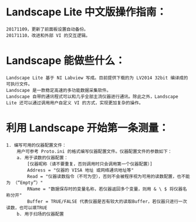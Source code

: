 # Landscape Lite 中文版操作指南：
	20171109，更新了前面板设置自动备份。
	20171110，改进和外部 VI 的交互逻辑。
	
# Landscape 能做些什么：
	Landscape Lite 基于 NI Labview 写成。目前提供下载的为 LV2014 32bit 编译成的可执行文件。
	Landscape 是一款稳定高速的多功能数据采集软件。
	Landscape 自带的通讯程式可以和几乎全部主流仪器进行通讯。除此之外，Landscape Lite 还可以通过调用用户自定义 VI 的方式，实现更加复杂的操作。

# 利用 Landscape 开始第一条测量：
	1. 编写可用的仪器配置文件：
		用户可参考 Proto.ini 的格式编写仪器配置文件。仪器配置文件的参数如下：
		a. 用于读数的仪器配置：
			[仪器昵称（请不要重复，否则调用时只会调用第一个仪器配置）]
			Address = "仪器的 VISA 地址 或网络通讯地址等"
			Read = "仪器读数指令（不可为空），否则不会被程序视为可用的读数配置，也不能为 （“Empty”）"
			RName = "数据保存时的变量名称，若仪器返回多个变量，则用 & \ $ 将仪器名称分开"
			Buffer = TRUE/FALSE 代表仪器是否有较大的读取Buffer，若仪器只进行一次读数，也可以填TRUE
		b. 用于扫场的仪器配置
